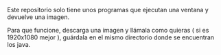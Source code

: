 Este repositorio solo tiene unos programas que ejecutan una ventana y devuelve una imagen.

Para que funcione, descarga una imagen y llámala como quieras ( si es 1920x1080 mejor ), guárdala en el mismo directorio donde se encuentran los java.

